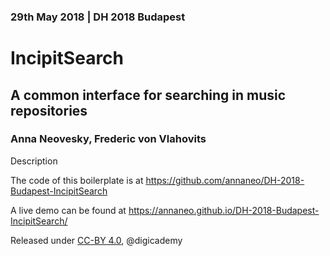 ### 29th May 2018  | DH 2018 Budapest

# IncipitSearch

## A common interface for searching in music repositories

### Anna Neovesky, Frederic von Vlahovits

Description

The code of this boilerplate is at https://github.com/annaneo/DH-2018-Budapest-IncipitSearch

A live demo can be found at https://annaneo.github.io/DH-2018-Budapest-IncipitSearch/

Released under [CC-BY 4.0](https://creativecommons.org/licenses/by/4.0/), @digicademy

